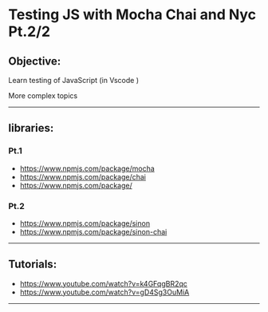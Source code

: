 # Testing  JS with Mocha Chai and Nyc Pt.2/2

## Objective:

Learn testing of JavaScript (in Vscode )

More complex topics
***

## libraries:
### Pt.1
- https://www.npmjs.com/package/mocha
- https://www.npmjs.com/package/chai
- https://www.npmjs.com/package/

### Pt.2
- https://www.npmjs.com/package/sinon
- https://www.npmjs.com/package/sinon-chai
***

## Tutorials:
- https://www.youtube.com/watch?v=k4GFqgBR2qc
- https://www.youtube.com/watch?v=gD4Sg3OuMiA
***
